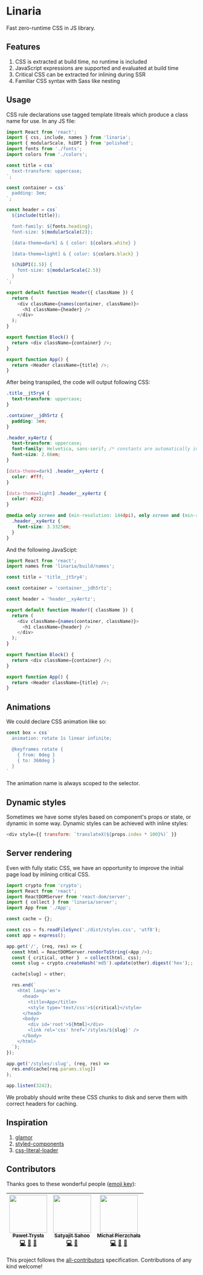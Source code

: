 # Linaria

Fast zero-runtime CSS in JS library.


## Features

1. CSS is extracted at build time, no runtime is included
1. JavaScript expressions are supported and evaluated at build time
1. Critical CSS can be extracted for inlining during SSR
1. Familiar CSS syntax with Sass like nesting

## Usage

CSS rule declarations use tagged template litreals which produce a class name for use. In any JS file:

```js
import React from 'react';
import { css, include, names } from 'linaria';
import { modularScale, hiDPI } from 'polished';
import fonts from './fonts';
import colors from './colors';

const title = css`
  text-transform: uppercase;
`;

const container = css`
  padding: 3em;
`;

const header = css`
  ${include(title)};

  font-family: ${fonts.heading};
  font-size: ${modularScale(2)};

  [data-theme=dark] & { color: ${colors.white} }

  [data-theme=light] & { color: ${colors.black} }

  ${hiDPI(1.5)} {
    font-size: ${modularScale(2.5)}
  }
`;

export default function Header({ className }) {
  return (
    <div className={names(container, className)}>
      <h1 className={header} />
    </div>
  );
}

export function Block() {
  return <div className={container} />;
}

export function App() {
  return <Header className={title} />;
}
```

After being transpiled, the code will output following CSS:


```css
.title__jt5ry4 {
  text-transform: uppercase;
}

.container__jdh5rtz {
  padding: 3em;
}

.header_xy4ertz {
  text-transform: uppercase;
  font-family: Helvetica, sans-serif; /* constants are automatically inlined */
  font-size: 2.66em;
}

[data-theme=dark] .header__xy4ertz {
  color: #fff;
}

[data-theme=light] .header__xy4ertz {
  color: #222;
}

@media only screen and (min-resolution: 144dpi), only screen and (min-resolution: 1.5dppx) {
  .header__xy4ertz {
    font-size: 3.3325em;
  }
}
```

And the following JavaScipt:

```js
import React from 'react';
import names from 'linaria/build/names';

const title = 'title__jt5ry4';

const container = 'container__jdh5rtz';

const header = 'header__xy4ertz';

export default function Header({ className }) {
  return (
    <div className={names(container, className)}>
      <h1 className={header} />
    </div>
  );
}

export function Block() {
  return <div className={container} />;
}

export function App() {
  return <Header className={title} />;
}
```


## Animations

We could declare CSS animation like so:

```js
const box = css`
  animation: rotate 1s linear infinite;

  @keyframes rotate {
    { from: 0deg }
    { to: 360deg }
  }
`
```

The animation name is always scoped to the selector.


## Dynamic styles

Sometimes we have some styles based on component's props or state, or dynamic in some way. Dynamic styles can be achieved with inline styles:

```js
<div style={{ transform: `translateX(${props.index * 100}%)` }}
```


## Server rendering

Even with fully static CSS, we have an opportunity to improve the initial page load by inlining critical CSS.

```js
import crypto from 'crypto';
import React from 'react';
import ReactDOMServer from 'react-dom/server';
import { collect } from 'linaria/server';
import App from './App';

const cache = {};

const css = fs.readFileSync('./dist/styles.css', 'utf8');
const app = express();

app.get('/', (req, res) => {
  const html = ReactDOMServer.renderToString(<App />);
  const { critical, other }  = collect(html, css);
  const slug = crypto.createHash('md5').update(other).digest('hex');;

  cache[slug] = other;

  res.end(`
    <html lang='en'>
      <head>
        <title>App</title>
        <style type='text/css'>${critical}</style>
      </head>
      <body>
        <div id='root'>${html}</div>
        <link rel='css' href='/styles/${slug}' />
      </body>
    </html>
  `);
});

app.get('/styles/:slug', (req, res) =>
  res.end(cache[req.params.slug])
);

app.listen(3242);
```

We probably should write these CSS chunks to disk and serve them with correct headers for caching.


## Inspiration

1. [glamor](https://github.com/threepointone/glamor)
1. [styled-components](https://github.com/styled-components/styled-components)
1. [css-literal-loader](https://github.com/4Catalyzer/css-literal-loader)

## Contributors

Thanks goes to these wonderful people ([emoji key](https://github.com/kentcdodds/all-contributors#emoji-key)):

<!-- ALL-CONTRIBUTORS-LIST:START - Do not remove or modify this section -->
| [<img src="https://avatars2.githubusercontent.com/u/17573635?v=4" width="100px;"/><br /><sub>Paweł Trysła</sub>](https://twitter.com/_zamotany)<br />[💻](https://github.com/satya164/linara/commits?author=zamotany "Code") [📖](https://github.com/satya164/linara/commits?author=zamotany "Documentation") [🤔](#ideas-zamotany "Ideas, Planning, & Feedback") | [<img src="https://avatars2.githubusercontent.com/u/1174278?v=4" width="100px;"/><br /><sub>Satyajit Sahoo</sub>](https://medium.com/@satya164)<br />[💻](https://github.com/satya164/linara/commits?author=satya164 "Code") [🤔](#ideas-satya164 "Ideas, Planning, & Feedback") | [<img src="https://avatars2.githubusercontent.com/u/5106466?v=4" width="100px;"/><br /><sub>Michał Pierzchała</sub>](https://github.com/thymikee)<br />[💻](https://github.com/satya164/linara/commits?author=thymikee "Code") [📖](https://github.com/satya164/linara/commits?author=thymikee "Documentation") [🤔](#ideas-thymikee "Ideas, Planning, & Feedback") |
| :---: | :---: | :---: |
<!-- ALL-CONTRIBUTORS-LIST:END -->

This project follows the [all-contributors](https://github.com/kentcdodds/all-contributors) specification. Contributions of any kind welcome!
